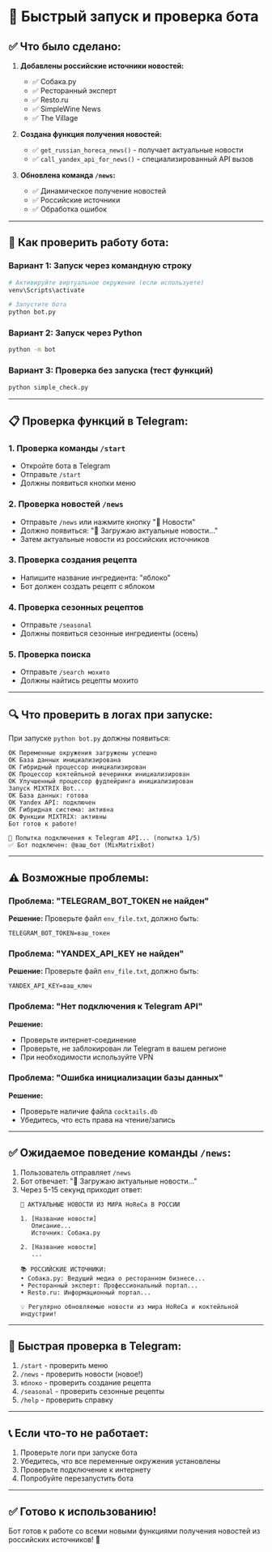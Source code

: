# 🚀 Быстрый запуск и проверка бота

## ✅ Что было сделано:

1. **Добавлены российские источники новостей:**
   - ✅ Собака.ру
   - ✅ Ресторанный эксперт
   - ✅ Resto.ru
   - ✅ SimpleWine News
   - ✅ The Village

2. **Создана функция получения новостей:**
   - ✅ `get_russian_horeca_news()` - получает актуальные новости
   - ✅ `call_yandex_api_for_news()` - специализированный API вызов

3. **Обновлена команда `/news`:**
   - ✅ Динамическое получение новостей
   - ✅ Российские источники
   - ✅ Обработка ошибок

---

## 🧪 Как проверить работу бота:

### Вариант 1: Запуск через командную строку

```bash
# Активируйте виртуальное окружение (если используете)
venv\Scripts\activate

# Запустите бота
python bot.py
```

### Вариант 2: Запуск через Python

```bash
python -m bot
```

### Вариант 3: Проверка без запуска (тест функций)

```bash
python simple_check.py
```

---

## 📋 Проверка функций в Telegram:

### 1. Проверка команды `/start`
- Откройте бота в Telegram
- Отправьте `/start`
- Должны появиться кнопки меню

### 2. Проверка новостей `/news`
- Отправьте `/news` или нажмите кнопку "📰 Новости"
- Должно появиться: "📰 Загружаю актуальные новости..."
- Затем актуальные новости из российских источников

### 3. Проверка создания рецепта
- Напишите название ингредиента: "яблоко"
- Бот должен создать рецепт с яблоком

### 4. Проверка сезонных рецептов
- Отправьте `/seasonal`
- Должны появиться сезонные ингредиенты (осень)

### 5. Проверка поиска
- Отправьте `/search мохито`
- Должны найтись рецепты мохито

---

## 🔍 Что проверить в логах при запуске:

При запуске `python bot.py` должны появиться:

```
OK Переменные окружения загружены успешно
OK База данных инициализирована
OK Гибридный процессор инициализирован
OK Процессор коктейльной вечеринки инициализирован
OK Улучшенный процессор фудпейринга инициализирован
Запуск MIXTRIX Bot...
OK База данных: готова
OK Yandex API: подключен
OK Гибридная система: активна
OK Функции MIXTRIX: активны
Бот готов к работе!

🔄 Попытка подключения к Telegram API... (попытка 1/5)
✅ Бот подключен: @ваш_бот (MixMatrixBot)
```

---

## ⚠️ Возможные проблемы:

### Проблема: "TELEGRAM_BOT_TOKEN не найден"
**Решение:** Проверьте файл `env_file.txt`, должно быть:
```
TELEGRAM_BOT_TOKEN=ваш_токен
```

### Проблема: "YANDEX_API_KEY не найден"
**Решение:** Проверьте файл `env_file.txt`, должно быть:
```
YANDEX_API_KEY=ваш_ключ
```

### Проблема: "Нет подключения к Telegram API"
**Решение:** 
- Проверьте интернет-соединение
- Проверьте, не заблокирован ли Telegram в вашем регионе
- При необходимости используйте VPN

### Проблема: "Ошибка инициализации базы данных"
**Решение:**
- Проверьте наличие файла `cocktails.db`
- Убедитесь, что есть права на чтение/запись

---

## ✅ Ожидаемое поведение команды `/news`:

1. Пользователь отправляет `/news`
2. Бот отвечает: "📰 Загружаю актуальные новости..."
3. Через 5-15 секунд приходит ответ:
   ```
   📰 АКТУАЛЬНЫЕ НОВОСТИ ИЗ МИРА HoReCa В РОССИИ
   
   1. [Название новости]
      Описание...
      Источник: Собака.ру
   
   2. [Название новости]
      ...
   
   📚 РОССИЙСКИЕ ИСТОЧНИКИ:
   • Собака.ру: Ведущий медиа о ресторанном бизнесе...
   • Ресторанный эксперт: Профессиональный портал...
   • Resto.ru: Информационный портал...
   
   💡 Регулярно обновляемые новости из мира HoReCa и коктейльной индустрии!
   ```

---

## 🎯 Быстрая проверка в Telegram:

1. `/start` - проверить меню
2. `/news` - проверить новости (новое!)
3. `яблоко` - проверить создание рецепта
4. `/seasonal` - проверить сезонные рецепты
5. `/help` - проверить справку

---

## 📞 Если что-то не работает:

1. Проверьте логи при запуске бота
2. Убедитесь, что все переменные окружения установлены
3. Проверьте подключение к интернету
4. Попробуйте перезапустить бота

---

## ✅ Готово к использованию!

Бот готов к работе со всеми новыми функциями получения новостей из российских источников! 🎉

